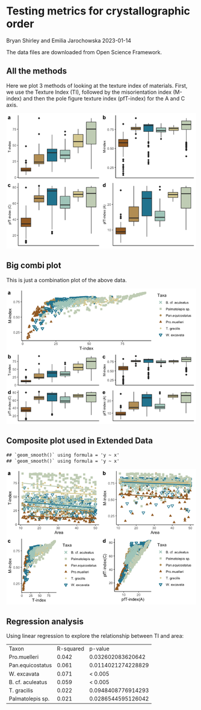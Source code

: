 Testing metrics for crystallographic order
================
Bryan Shirley and Emilia Jarochowska
2023-01-14

The data files are downloaded from Open Science Framework.

## All the methods

Here we plot 3 methods of looking at the texture index of materials.
First, we use the Texture Index (TI), followed by the misorientation
index (M-index) and then the pole figure texture index (pfT-index) for
the A and C axis.

![](Testing_Quant_Methods_extended_files/figure-gfm/unnamed-chunk-2-1.png)<!-- -->

## Big combi plot

This is just a combination plot of the above data.

![](Testing_Quant_Methods_extended_files/figure-gfm/playing%20with%20plots-1.png)<!-- -->

## Composite plot used in Extended Data

    ## `geom_smooth()` using formula = 'y ~ x'
    ## `geom_smooth()` using formula = 'y ~ x'

![](Testing_Quant_Methods_extended_files/figure-gfm/Composite%20plot%20used%20in%20Extended%20Data-1.png)<!-- -->

## Regression analysis

Using linear regression to explore the relationship between TI and area:

|                  |           |                    |
|:-----------------|:----------|:-------------------|
| Taxon            | R-squared | p-value            |
| Pro.muelleri     | 0.042     | 0.032602083620642  |
| Pan.equicostatus | 0.061     | 0.0114021274228829 |
| W. excavata      | 0.071     | \< 0.005           |
| B. cf. aculeatus | 0.059     | \< 0.005           |
| T. gracilis      | 0.022     | 0.0948408776914293 |
| Palmatolepis sp. | 0.021     | 0.0286544595126042 |
